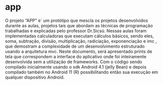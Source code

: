 # app
O projeto “APP” e´ um protótipo que mescla os projetos desenvolvidos
durante as aulas, projetos tais que abordam as técnicas de programação
trabalhadas e explicadas pelo professor Dr.Sicsú.
 Nessas aulas foram implementadas calculadoras que executam cálculos
básicos, sendo eles, soma, subtração, divisão, multiplicação, radiciação,
exponenciação e imc , que demostram a complexidade de um desenvolvimento
estruturado usando a arquitetura mvc.
Neste documento, será apresentado prints de tela que correspondem a interface
do aplicativo onde foi inteiramente desenvolvida sem a utilização de
frameworks. Com o código sendo compilado inicialmente usando o sdk Android
4.1 (jelly Bean) e depois compilado também no Android 11 (R) possibilitando
então sua execução em qualquer dispositivo Android. 
